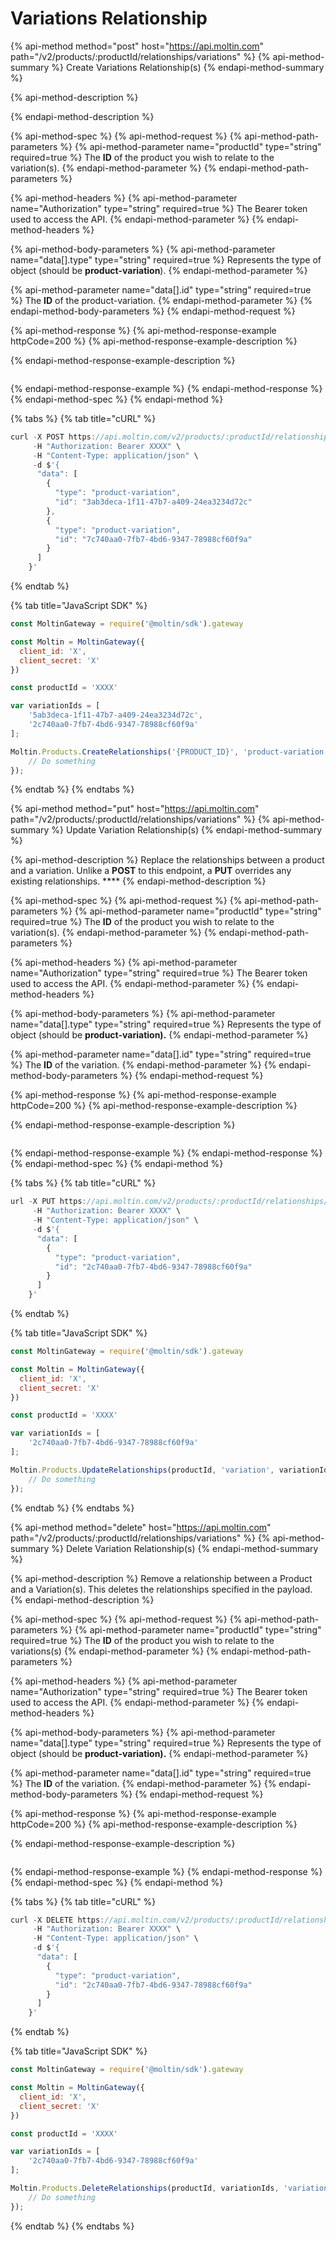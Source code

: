 # Variations Relationship

{% api-method method="post" host="https://api.moltin.com" path="/v2/products/:productId/relationships/variations" %}
{% api-method-summary %}
Create Variations Relationship\(s\)
{% endapi-method-summary %}

{% api-method-description %}

{% endapi-method-description %}

{% api-method-spec %}
{% api-method-request %}
{% api-method-path-parameters %}
{% api-method-parameter name="productId" type="string" required=true %}
The **ID** of the product you wish to relate to the variation\(s\).
{% endapi-method-parameter %}
{% endapi-method-path-parameters %}

{% api-method-headers %}
{% api-method-parameter name="Authorization" type="string" required=true %}
The Bearer token used to access the API.
{% endapi-method-parameter %}
{% endapi-method-headers %}

{% api-method-body-parameters %}
{% api-method-parameter name="data\[\].type" type="string" required=true %}
Represents the type of object \(should be **product-variation**\).
{% endapi-method-parameter %}

{% api-method-parameter name="data\[\].id" type="string" required=true %}
The **ID** of the product-variation.
{% endapi-method-parameter %}
{% endapi-method-body-parameters %}
{% endapi-method-request %}

{% api-method-response %}
{% api-method-response-example httpCode=200 %}
{% api-method-response-example-description %}

{% endapi-method-response-example-description %}

```

```
{% endapi-method-response-example %}
{% endapi-method-response %}
{% endapi-method-spec %}
{% endapi-method %}

{% tabs %}
{% tab title="cURL" %}
```javascript
curl -X POST https://api.moltin.com/v2/products/:productId/relationships/variations \
     -H "Authorization: Bearer XXXX" \
     -H "Content-Type: application/json" \
     -d $'{
      "data": [
        {
          "type": "product-variation",
          "id": "3ab3deca-1f11-47b7-a409-24ea3234d72c"
        },
        {
          "type": "product-variation",
          "id": "7c740aa0-7fb7-4bd6-9347-78988cf60f9a"
        }
      ]
    }'
```
{% endtab %}

{% tab title="JavaScript SDK" %}
```javascript
const MoltinGateway = require('@moltin/sdk').gateway

const Moltin = MoltinGateway({
  client_id: 'X',
  client_secret: 'X'
})

const productId = 'XXXX'

var variationIds = [
    '5ab3deca-1f11-47b7-a409-24ea3234d72c',
    '2c740aa0-7fb7-4bd6-9347-78988cf60f9a'
];

Moltin.Products.CreateRelationships('{PRODUCT_ID}', 'product-variation', variationIds).then((relationships) => {
    // Do something
});
```
{% endtab %}
{% endtabs %}

{% api-method method="put" host="https://api.moltin.com" path="/v2/products/:productId/relationships/variations" %}
{% api-method-summary %}
Update Variation Relationship\(s\)
{% endapi-method-summary %}

{% api-method-description %}
Replace the relationships between a product and a variation. Unlike a **POST** to this endpoint, a **PUT** overrides any existing relationships. ****
{% endapi-method-description %}

{% api-method-spec %}
{% api-method-request %}
{% api-method-path-parameters %}
{% api-method-parameter name="productId" type="string" required=true %}
The **ID** of the product you wish to relate to the variation\(s\).
{% endapi-method-parameter %}
{% endapi-method-path-parameters %}

{% api-method-headers %}
{% api-method-parameter name="Authorization" type="string" required=true %}
The Bearer token used to access the API.
{% endapi-method-parameter %}
{% endapi-method-headers %}

{% api-method-body-parameters %}
{% api-method-parameter name="data\[\].type" type="string" required=true %}
Represents the type of object \(should be **product-variation\).**
{% endapi-method-parameter %}

{% api-method-parameter name="data\[\].id" type="string" required=true %}
The **ID** of the variation.
{% endapi-method-parameter %}
{% endapi-method-body-parameters %}
{% endapi-method-request %}

{% api-method-response %}
{% api-method-response-example httpCode=200 %}
{% api-method-response-example-description %}

{% endapi-method-response-example-description %}

```

```
{% endapi-method-response-example %}
{% endapi-method-response %}
{% endapi-method-spec %}
{% endapi-method %}

{% tabs %}
{% tab title="cURL" %}
```javascript
url -X PUT https://api.moltin.com/v2/products/:productId/relationships/variations \
     -H "Authorization: Bearer XXXX" \
     -H "Content-Type: application/json" \
     -d $'{
      "data": [
        {
          "type": "product-variation",
          "id": "2c740aa0-7fb7-4bd6-9347-78988cf60f9a"
        }
      ]
    }'
```
{% endtab %}

{% tab title="JavaScript SDK" %}
```javascript
const MoltinGateway = require('@moltin/sdk').gateway

const Moltin = MoltinGateway({
  client_id: 'X',
  client_secret: 'X'
})

const productId = 'XXXX'

var variationIds = [
    '2c740aa0-7fb7-4bd6-9347-78988cf60f9a'
];

Moltin.Products.UpdateRelationships(productId, 'variation', variationIds).then((relationships) => {
    // Do something
});
```
{% endtab %}
{% endtabs %}

{% api-method method="delete" host="https://api.moltin.com" path="/v2/products/:productId/relationships/variations" %}
{% api-method-summary %}
Delete Variation Relationship\(s\)
{% endapi-method-summary %}

{% api-method-description %}
Remove a relationship between a Product and a Variation\(s\). This deletes the relationships specified in the payload.
{% endapi-method-description %}

{% api-method-spec %}
{% api-method-request %}
{% api-method-path-parameters %}
{% api-method-parameter name="productId" type="string" required=true %}
The **ID** of the product you wish to relate to the variations\(s\)
{% endapi-method-parameter %}
{% endapi-method-path-parameters %}

{% api-method-headers %}
{% api-method-parameter name="Authorization" type="string" required=true %}
The Bearer token used to access the API.
{% endapi-method-parameter %}
{% endapi-method-headers %}

{% api-method-body-parameters %}
{% api-method-parameter name="data\[\].type" type="string" required=true %}
Represents the type of object \(should be **product-variation\).**
{% endapi-method-parameter %}

{% api-method-parameter name="data\[\].id" type="string" required=true %}
The **ID** of the variation.
{% endapi-method-parameter %}
{% endapi-method-body-parameters %}
{% endapi-method-request %}

{% api-method-response %}
{% api-method-response-example httpCode=200 %}
{% api-method-response-example-description %}

{% endapi-method-response-example-description %}

```

```
{% endapi-method-response-example %}
{% endapi-method-response %}
{% endapi-method-spec %}
{% endapi-method %}

{% tabs %}
{% tab title="cURL" %}
```javascript
curl -X DELETE https://api.moltin.com/v2/products/:productId/relationships/variations \
     -H "Authorization: Bearer XXXX" \
     -H "Content-Type: application/json" \
     -d $'{
      "data": [
        {
          "type": "product-variation",
          "id": "2c740aa0-7fb7-4bd6-9347-78988cf60f9a"
        }
      ]
    }'
```
{% endtab %}

{% tab title="JavaScript SDK" %}
```javascript
const MoltinGateway = require('@moltin/sdk').gateway

const Moltin = MoltinGateway({
  client_id: 'X',
  client_secret: 'X'
})

const productId = 'XXXX'

var variationIds = [
    '2c740aa0-7fb7-4bd6-9347-78988cf60f9a'
];

Moltin.Products.DeleteRelationships(productId, variationIds, 'variation', variationIds).then((relationships) => {
    // Do something
});
```
{% endtab %}
{% endtabs %}

